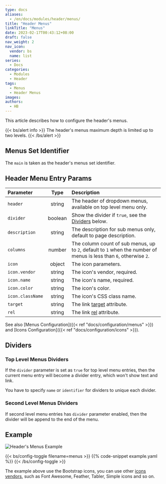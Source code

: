 ```yaml
---
type: docs
aliases:
  - /en/docs/modules/header/menus/
title: "Header Menus"
linkTitle: "Menus"
date: 2023-02-17T00:43:12+08:00
draft: false
nav_weight: 2
nav_icon:
  vendor: bs
  name: list
series:
  - Docs
categories:
  - Modules
  - Header
tags:
  - Menus
  - Header Menus
images:
authors:
  - HB
---
```


This article describes how to configure the header's menus.

<!--more-->

{{< bs/alert info >}}
The header's menus maximum depth is limited up to two levels.
{{< /bs/alert >}}

## Menus Set Identifier

The `main` is taken as the header's menus set identifier.

## Header Menu Entry Params

| Parameter        |  Type   | Description                                                                                                        |
| :--------------- | :-----: | :----------------------------------------------------------------------------------------------------------------- |
| `header`         | string  | The header of dropdown menus, available on top level menu only.                                                    |
| `divider`        | boolean | Show the divider if `true`, see the [Dividers](#dividers) below.                                                   |
| `description`    | string  | The description for sub menus only, default to page description.                                                   |
| `columns`        | number  | The column count of sub menus, up to `2`, default to `1` when the number of menus is less than `6`, otherwise `2`. |
| `icon`           | object  | The icon parameters.                                                                                               |
| `icon.vendor`    | string  | The icon's vendor, required.                                                                                       |
| `icon.name`      | string  | The icon's name, required.                                                                                         |
| `icon.color`     | string  | The icon's color.                                                                                                  |
| `icon.className` | string  | The icon's CSS class name.                                                                                         |
| `target` | string | The link [target](https://developer.mozilla.org/en-US/docs/Web/HTML/Element/a#target) attribute. |
| `rel` | string | The link [rel](https://developer.mozilla.org/en-US/docs/Web/HTML/Attributes/rel) attribute. |

See also [Menus Configuration]({{< ref "docs/configuration/menus" >}}) and [Icons Configuration]({{< ref "docs/configuration/icons" >}}).

## Dividers

### Top Level Menus Dividers

If the `divider` parameter is set as `true` for top level menu entries, then the current menu entry will become a divider entry, which won't show text and link.

You have to specify `name` or `identifier` for dividers to unique each divider.

### Second Level Menus Dividers

If second level menu entries has `divider` parameter enabled, then the divider will be append to the end of the menu.

## Example

![Header's Menus Example](example.png)

{{< bs/config-toggle filename=menus >}}
{{% code-snippet example.yaml %}}
{{< /bs/config-toggle >}}

The example above use the Bootstrap icons, you can use other [icons vendors](https://hugomods.com/en/icons), such as Font Awesome, Feather, Tabler, Simple icons and so on.
